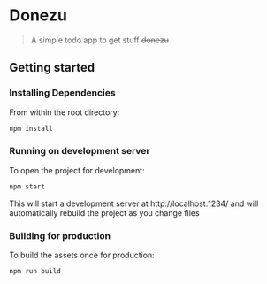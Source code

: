 # Donezu
> A simple todo app to get stuff ~~donezu~~

## Getting started

### Installing Dependencies

From within the root directory:
```sh
npm install
```

### Running on development server

To open the project for development:
```sh
npm start
```

This will start a development server at http://localhost:1234/ and will automatically rebuild the project as you change files

### Building for production

To build the assets once for production:
```sh
npm run build
```